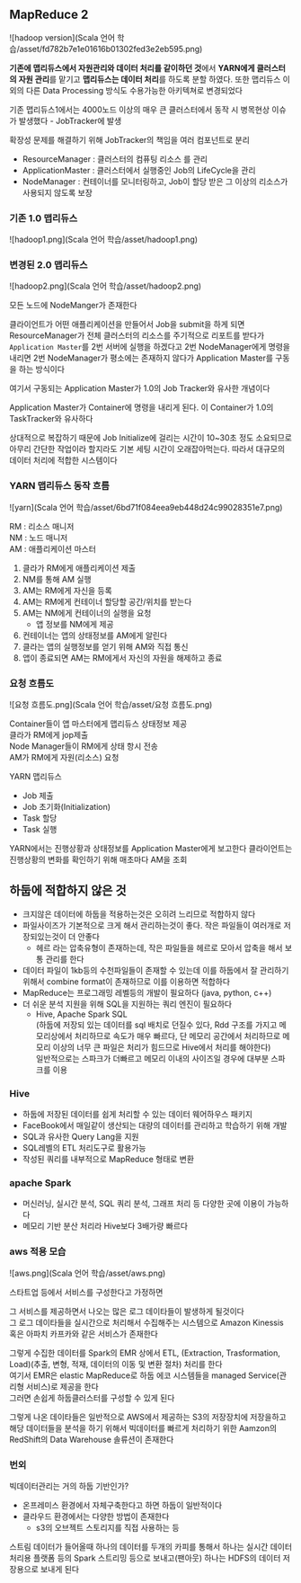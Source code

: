## MapReduce 2

![hadoop version](Scala 언어 학습/asset/fd782b7e1e01616b01302fed3e2eb595.png)

**기존에 맵리듀스에서 자원관리와 데이터 처리를 같이하던 것**에서 **YARN에게 클러스터의 자원 관리**를 맡기고 **맵리듀스는 데이터 처리**를 하도록 분할 하였다. 또한 맵리듀스 이외의 다른 Data Processing 방식도 수용가능한 아키텍쳐로 변경되었다

기존 맵리듀스1에서는 4000노드 이상의 매우 큰 클러스터에서 동작 시 병목현상 이슈가 발생했다 - JobTracker에 발생

확장성 문제를 해결하기 위해 JobTracker의 책임을 여러 컴포넌트로 분리

* ResourceManager : 클러스터의 컴퓨팅 리소스 를 관리
* ApplicationMaster : 클러스터에서 실행중인 Job의 LifeCycle을 관리
* NodeManager : 컨테이너를 모니터링하고, Job이 할당 받은 그 이상의 리소스가 사용되지 않도록 보장

### 기존 1.0 맵리듀스

![hadoop1.png](Scala 언어 학습/asset/hadoop1.png)

### 변경된 2.0 맵리듀스
![hadoop2.png](Scala 언어 학습/asset/hadoop2.png)

모든 노드에 NodeManger가 존재한다

클라이언트가 어떤 애플리케이션을 만들어서 Job을 submit을 하게 되면 ResourceManager가 전체 클러스터의 리소스를 주기적으로 리포트를 받다가 `Application Master`를 2번 서버에 실행을 하겠다고 2번 NodeManager에게 명령을 내리면 2번 NodeManager가 평소에는 존재하지 않다가 Application Master를 구동을 하는 방식이다

여기서 구동되는 Application Master가 1.0의 Job Tracker와 유사한 개념이다

Application Master가 Container에 명령을 내리게 된다. 이 Container가 1.0의 TaskTracker와 유사하다

상대적으로 복잡하기 때문에 Job Initialize에 걸리는 시간이 10~30초 정도 소요되므로 아무리 간단한 작업이라 할지라도 기본 세팅 시간이 오래잡아먹는다. 따라서 대규모의 데이터 처리에 적합한 시스템이다

### YARN 맵리듀스 동작 흐름

![yarn](Scala 언어 학습/asset/6bd71f084eea9eb448d24c99028351e7.png)

RM : 리소스 매니저  
NM : 노드 매니저  
AM : 애플리케이션 마스터

1.  클라가 RM에게 애플리케이션 제출
2.  NM를 통해 AM 실행
3.  AM는 RM에게 자신을 등록
4.  AM는 RM에게 컨테이너 할당할 공간/위치를 받는다
5.  AM는 NM에게 컨테이너의 실행을 요청
    * 앱 정보를 NM에게 제공
6.  컨테이너는 앱의 상태정보를 AM에게 알린다
7.  클라는 앱의 실행정보를 얻기 위해 AM와 직접 통신
8.  앱이 종료되면 AM는 RM에게서 자신의 자원을 해제하고 종료


### 요청 흐름도

![요청 흐름도.png](Scala 언어 학습/asset/요청 흐름도.png)

Container들이 앱 마스터에게 맵리듀스 상태정보 제공  
클라가 RM에게 jop제출  
Node Manager들이 RM에게 상태 항시 전송  
AM가 RM에게 자원(리소스) 요청

YARN 맵리듀스

* Job 제출
* Job 초기화(Initialization)
* Task 할당
* Task 실행

YARN에서는 진행상황과 상태정보를 Application Master에게 보고한다
클라이언트는 진행상황의 변화를 확인하기 위해 매초마다 AM을 조회

## 하둡에 적합하지 않은 것

* 크지않은 데이터에 하둡을 적용하는것은 오히려 느리므로 적합하지 않다
* 파일사이즈가 기본적으로 크게 해서 관리하는것이 좋다. 작은 파일들이 여러개로 저장되있는것이 더 안좋다
    * 헤르 라는 압축유형이 존재하는데, 작은 파일들을 헤르로 모아서 압축을 해서 보통 관리를 한다
* 데이터 파일이 1kb등의 수천파일들이 존재할 수 있는데 이를 하둡에서 잘 관리하기 위해서 combine format이 존재하므로 이를 이용하면 적합하다
* MapReduce는 프로그래밍 레벨등의 개발이 필요하다 (java, python, c++)
* 더 쉬운 분석 지원을 위해 SQL을 지원하는 쿼리 엔진이 필요하다
    * Hive, Apache Spark SQL  
        (하둡에 저장되 있는 데이터를 sql 배치로 던질수 있다, Rdd 구조를 가지고 메모리상에서 처리하므로 속도가 매우 빠르다, 단 메모리 공간에서 처리하므로 메모리 이상의 너무 큰 파일은 처리가 힘드므로 Hive에서 처리를 해야한다)  
        일반적으로는 스파크가 더빠르고 메모리 이내의 사이즈일 경우에 대부분 스파크를 이용

### Hive

* 하둡에 저장된 데이터를 쉽게 처리할 수 있는 데이터 웨어하우스 패키지
* FaceBook에서 매일같이 생산되는 대량의 데이터를 관리하고 학습하기 위해 개발
* SQL과 유사한 Query Lang을 지원
* SQL레벨의 ETL 처리도구로 활용가능
* 작성된 쿼리를 내부적으로 MapReduce 형태로 변환

### apache Spark

* 머신러닝, 실시간 분석, SQL 쿼리 분석, 그래프 처리 등 다양한 곳에 이용이 가능하다
* 메모리 기반 분산 처리라 Hive보다 3배가량 빠르다

### aws 적용 모습
![aws.png](Scala 언어 학습/asset/aws.png)

스타트업 등에서 서비스를 구성한다고 가정하면

그 서비스를 제공하면서 나오는 많은 로그 데이타들이 발생하게 될것이다  
그 로그 데이타들을 실시간으로 처리해서 수집해주는 시스템으로 Amazon Kinessis 혹은 아파치 카프카와 같은 서비스가 존재한다

그렇게 수집한 데이터를 Spark의 EMR 상에서 ETL, (Extraction, Trasformation, Load)(추출, 변형, 적재, 데이터의 이동 및 변환 절차) 처리를 한다  
여기서 EMR은 elastic MapReduce로 하둡 에코 시스템들을 managed Service(관리형 서비스)로 제공을 한다  
그러면 손쉽게 하둡클러스터를 구성할 수 있게 된다

그렇게 나온 데이타들은 일반적으로 AWS에서 제공하는 S3의 저장장치에 저장을하고 해당 데이터들을 분석을 하기 위해서 빅데이터를 빠르게 처리하기 위한 Aamzon의 RedShift의 Data Warehouse 솔류션이 존재한다

### 번외

빅데이터관리는 거의 하둡 기반인가?

* 온프레미스 환경에서 자체구축한다고 하면 하둡이 일반적이다
* 클라우드 환경에서는 다양한 방법이 존재한다
    * s3의 오브젝트 스토리지를 직접 사용하는 등

스트림 데이터가 들어올때 하나의 데이터를 두개의 카피를 통해서 하나는 실시간 데이터 처리용 플랫폼 등의 Spark 스트리밍 등으로 보내고(팬아웃) 하나는 HDFS의 데이터 저장용으로 보내게 된다